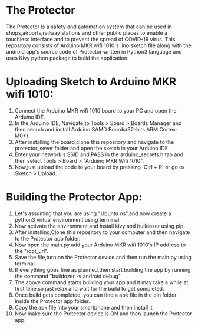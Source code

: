 # The Protector
  The Protector is a safety and automation system that can be used in shops,airports,railway stations and other public places to enable a touchless interface and to prevent the spread of COVID-19 virus. This repository consists of Arduino MKR wifi 1010's .ino sketch file along with the android app's source code of Protector written in Python3 language and uses Kivy python package to build the application.
# Uploading Sketch to Arduino MKR wifi 1010:
  1. Connect the Arduino MKR wifi 1010 board to your PC and open the Arduino IDE.
  2. In the Arduino IDE, Navigate to Tools > Board > Boards Manager and then search and install Arduino SAMD Boards(32-bits ARM Cortex-M0+).
  3. After installing the board,clone this repository and navigate to the protector_sever folder and open the sketch in your Arduino IDE.
  4. Enter your network's SSID and PASS in the arduino_secrets.h tab and then select Tools > Board > "Arduino MKR Wifi 1010".
  5. Now,just upload the code to your board by pressing 'Ctrl + R' or go to Sketch > Upload.
  
# Building the Protector App:
  1. Let's assuming that you are using "Ubuntu os",and now create a python3 virtual environment using terminal. 
  2. Now activate the environment and install kivy and buildozer using pip.
  3. After installing,Clone this repository to your computer and then navigate to the Protector app folder.
  4. Now open the main.py add your Arduino MKR wifi 1010's IP address to the "root_url".
  5. Save the file,turn on the Protector device and then run the main.py using terminal.
  6. If everything goes fine as planned,then start building the app by running the command "buildozer -v android debug"
  7. The above command starts building your app and it may take a while at first time,so just relax and wait for the build to get completed.
  8. Once build gets completed, you can find a apk file in the bin folder inside the Protector app folder.
  9. Copy the apk file into your smartphone and then install it.
  10. Now make sure the Protector device is ON and then launch the Protector app.
